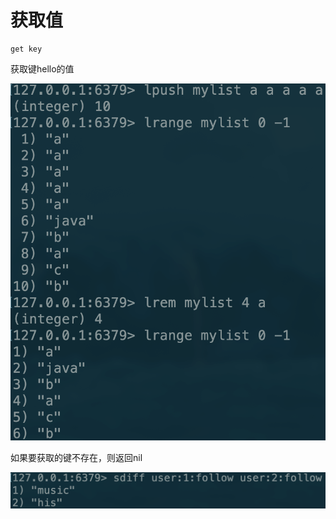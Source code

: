 # 获取值

```text
get key
```

获取键hello的值

![](../../.gitbook/assets/image%20%2866%29.png)

如果要获取的键不存在，则返回nil

![](../../.gitbook/assets/image%20%2869%29.png)

